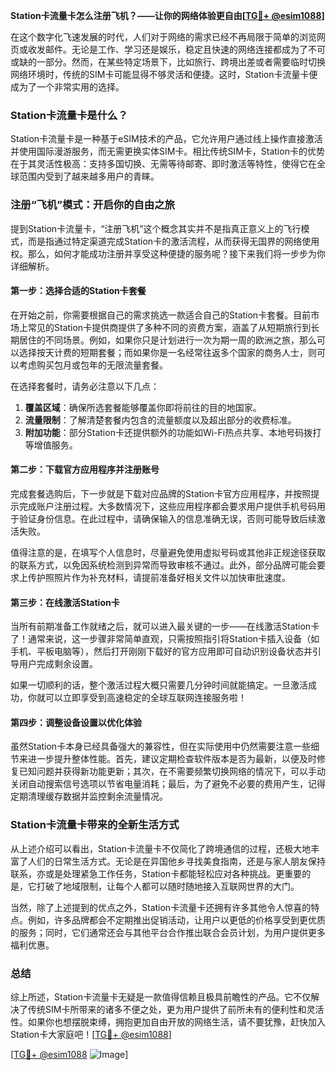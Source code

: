 **Station卡流量卡怎么注册飞机？——让你的网络体验更自由[[TG💪+ @esim1088](https://t.me/s/esim1088)]**

在这个数字化飞速发展的时代，人们对于网络的需求已经不再局限于简单的浏览网页或收发邮件。无论是工作、学习还是娱乐，稳定且快速的网络连接都成为了不可或缺的一部分。然而，在某些特定场景下，比如旅行、跨境出差或者需要临时切换网络环境时，传统的SIM卡可能显得不够灵活和便捷。这时，Station卡流量卡便成为了一个非常实用的选择。

### Station卡流量卡是什么？

Station卡流量卡是一种基于eSIM技术的产品，它允许用户通过线上操作直接激活并使用国际漫游服务，而无需更换实体SIM卡。相比传统SIM卡，Station卡的优势在于其灵活性极高：支持多国切换、无需等待邮寄、即时激活等特性，使得它在全球范围内受到了越来越多用户的青睐。

### 注册“飞机”模式：开启你的自由之旅

提到Station卡流量卡，“注册飞机”这个概念其实并不是指真正意义上的飞行模式，而是指通过特定渠道完成Station卡的激活流程，从而获得无国界的网络使用权。那么，如何才能成功注册并享受这种便捷的服务呢？接下来我们将一步步为你详细解析。

#### 第一步：选择合适的Station卡套餐

在开始之前，你需要根据自己的需求挑选一款适合自己的Station卡套餐。目前市场上常见的Station卡提供商提供了多种不同的资费方案，涵盖了从短期旅行到长期居住的不同场景。例如，如果你只是计划进行一次为期一周的欧洲之旅，那么可以选择按天计费的短期套餐；而如果你是一名经常往返多个国家的商务人士，则可以考虑购买包月或包年的无限流量套餐。

在选择套餐时，请务必注意以下几点：
1. **覆盖区域**：确保所选套餐能够覆盖你即将前往的目的地国家。
2. **流量限制**：了解清楚套餐内包含的流量额度以及超出部分的收费标准。
3. **附加功能**：部分Station卡还提供额外的功能如Wi-Fi热点共享、本地号码拨打等增值服务。

#### 第二步：下载官方应用程序并注册账号

完成套餐选购后，下一步就是下载对应品牌的Station卡官方应用程序，并按照提示完成账户注册过程。大多数情况下，这些应用程序都会要求用户提供手机号码用于验证身份信息。在此过程中，请确保输入的信息准确无误，否则可能导致后续激活失败。

值得注意的是，在填写个人信息时，尽量避免使用虚拟号码或其他非正规途径获取的联系方式，以免因系统检测到异常而导致审核不通过。此外，部分品牌可能会要求上传护照照片作为补充材料，请提前准备好相关文件以加快审批速度。

#### 第三步：在线激活Station卡

当所有前期准备工作就绪之后，就可以进入最关键的一步——在线激活Station卡了！通常来说，这一步骤非常简单直观，只需按照指引将Station卡插入设备（如手机、平板电脑等），然后打开刚刚下载好的官方应用即可自动识别设备状态并引导用户完成剩余设置。

如果一切顺利的话，整个激活过程大概只需要几分钟时间就能搞定。一旦激活成功，你就可以立即享受到高速稳定的全球互联网连接服务啦！

#### 第四步：调整设备设置以优化体验

虽然Station卡本身已经具备强大的兼容性，但在实际使用中仍然需要注意一些细节来进一步提升整体性能。首先，建议定期检查软件版本是否为最新，以便及时修复已知问题并获得新功能更新；其次，在不需要频繁切换网络的情况下，可以手动关闭自动搜索信号选项以节省电量消耗；最后，为了避免不必要的费用产生，记得定期清理缓存数据并监控剩余流量情况。

### Station卡流量卡带来的全新生活方式

从上述介绍可以看出，Station卡流量卡不仅简化了跨境通信的过程，还极大地丰富了人们的日常生活方式。无论是在异国他乡寻找美食指南，还是与家人朋友保持联系，亦或是处理紧急工作任务，Station卡都能轻松应对各种挑战。更重要的是，它打破了地域限制，让每个人都可以随时随地接入互联网世界的大门。

当然，除了上述提到的优点之外，Station卡流量卡还拥有许多其他令人惊喜的特点。例如，许多品牌都会不定期推出促销活动，让用户以更低的价格享受到更优质的服务；同时，它们通常还会与其他平台合作推出联合会员计划，为用户提供更多福利优惠。

### 总结

综上所述，Station卡流量卡无疑是一款值得信赖且极具前瞻性的产品。它不仅解决了传统SIM卡所带来的诸多不便之处，更为用户提供了前所未有的便利性和灵活性。如果你也想摆脱束缚，拥抱更加自由开放的网络生活，请不要犹豫，赶快加入Station卡大家庭吧！[[TG💪+ @esim1088](https://t.me/s/esim1088)]

[[TG💪+ @esim1088](https://t.me/s/esim1088) ![Image](https://i.postimg.cc/4NQfJmqS/Snipaste-2025-05-13-00-14-12.png)]